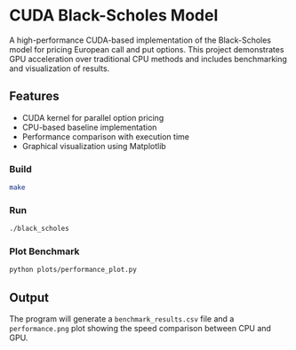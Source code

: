 # CUDA Black-Scholes Model

A high-performance CUDA-based implementation of the Black-Scholes model for pricing European call and put options. This project demonstrates GPU acceleration over traditional CPU methods and includes benchmarking and visualization of results.

## Features
- CUDA kernel for parallel option pricing
- CPU-based baseline implementation
- Performance comparison with execution time
- Graphical visualization using Matplotlib

### Build
```bash
make
```

### Run
```bash
./black_scholes
```

### Plot Benchmark
```bash
python plots/performance_plot.py
```

## Output
The program will generate a `benchmark_results.csv` file and a `performance.png` plot showing the speed comparison between CPU and GPU.


